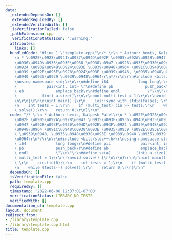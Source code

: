 ```yaml
---
data:
  _extendedDependsOn: []
  _extendedRequiredBy: []
  _extendedVerifiedWith: []
  _isVerificationFailed: false
  _pathExtension: cpp
  _verificationStatusIcon: ':warning:'
  attributes:
    links: []
  bundledCode: "#line 1 \"template.cpp\"\n/* \r\n * Author: hemis, Kalpesh Patel\r\
    \n * \u092E\u0928\u0941\u0937\u094D\u092F \u0905\u092A\u0928\u0947 \u0935\u093F\
    \u0936\u094D\u0935\u093E\u0938 \u0938\u0947 \u0928\u093F\u0930\u094D\u092E\u093F\
    \u0924 \u0939\u094B\u0924\u093E \u0939\u0948\u0964 \u091C\u0948\u0938\u093E \u0935\
    \u0939 \u092E\u093E\u0928\u0924\u093E \u0939\u0948, \u0935\u0948\u0938\u093E \u0939\
    \u0940 \u0935\u0939 \u0939\u0948\u0964\r\n*/\r\n\r\n#include <bits/stdc++.h>\r\
    \nusing namespace std;\r\n\r\n#define i64             long long\r\n#define pii\
    \             pair<int, int> \r\n#define pb              push_back\r\n#define\
    \ eb              emplace_back\r\n#define endl            \"\\n\"\r\n#define sz(a)\
    \           (int) a.size()\r\n\r\nbool multi_test = 1;\r\n\r\nvoid solve() {\r\
    \n\r\n}\r\n\r\nint main() {\r\n    ios::sync_with_stdio(false); \r\n    cin.tie(0);\r\
    \n    int tests = 1;\r\n    if (multi_test) cin >> tests;\r\n    while (tests--)\
    \ solve();\r\n    return 0;\r\n}\r\n"
  code: "/* \r\n * Author: hemis, Kalpesh Patel\r\n * \u092E\u0928\u0941\u0937\u094D\
    \u092F \u0905\u092A\u0928\u0947 \u0935\u093F\u0936\u094D\u0935\u093E\u0938 \u0938\
    \u0947 \u0928\u093F\u0930\u094D\u092E\u093F\u0924 \u0939\u094B\u0924\u093E \u0939\
    \u0948\u0964 \u091C\u0948\u0938\u093E \u0935\u0939 \u092E\u093E\u0928\u0924\u093E\
    \ \u0939\u0948, \u0935\u0948\u0938\u093E \u0939\u0940 \u0935\u0939 \u0939\u0948\
    \u0964\r\n*/\r\n\r\n#include <bits/stdc++.h>\r\nusing namespace std;\r\n\r\n#define\
    \ i64             long long\r\n#define pii             pair<int, int> \r\n#define\
    \ pb              push_back\r\n#define eb              emplace_back\r\n#define\
    \ endl            \"\\n\"\r\n#define sz(a)           (int) a.size()\r\n\r\nbool\
    \ multi_test = 1;\r\n\r\nvoid solve() {\r\n\r\n}\r\n\r\nint main() {\r\n    ios::sync_with_stdio(false);\
    \ \r\n    cin.tie(0);\r\n    int tests = 1;\r\n    if (multi_test) cin >> tests;\r\
    \n    while (tests--) solve();\r\n    return 0;\r\n}\r\n"
  dependsOn: []
  isVerificationFile: false
  path: template.cpp
  requiredBy: []
  timestamp: '2022-06-06 12:37:01-07:00'
  verificationStatus: LIBRARY_NO_TESTS
  verifiedWith: []
documentation_of: template.cpp
layout: document
redirect_from:
- /library\template.cpp
- /library\template.cpp.html
title: template.cpp
---
```


